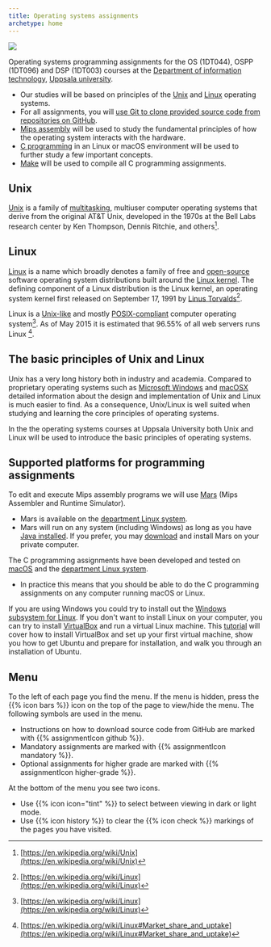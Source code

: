 ```yaml
---
title: Operating systems assignments
archetype: home
---
```


![](images/uu-full-logo-dark.png?classes=uu-full-logo)

Operating systems programming assignments for the OS (1DT044), OSPP (1DT096) and
DSP (1DT003) courses at the [Department of information technology][it], [Uppsala
university][uu].

[it]: https://www.it.uu.se/first?lang=en

[uu]: https://www.uu.se/en/

- Our studies will be based on principles of the [Unix](#unix) and
  [Linux](#linux) operating systems.
- For all assignments, you will [use Git to clone provided source code from repositories on GitHub][git/github]. 
- [Mips assembly][mips] will be used to study the fundamental principles of how the operating system interacts with the hardware.
- [C programming][c] in an Linux or macOS environment will be used to further study a few important concepts.
- [Make][make] will be used to compile all C programming assignments. 

[make]: https://en.wikipedia.org/wiki/Make_(software)

[unix/linux]: unix-and-linux

[mips]:  prerequisites/mips-and-mars

[c]:  prerequisites/c

[linux]: prerequisites/linux

[git/github]: prerequisites/git-and-github/

## Unix

[Unix](https://en.wikipedia.org/wiki/Unix) is a family of [multitasking][multitasking],
multiuser computer operating systems that derive from the original AT&T Unix,
developed in the 1970s at the Bell Labs research center by Ken Thompson, Dennis
Ritchie, and others[^unix].

[^unix]: [https://en.wikipedia.org/wiki/Unix](https://en.wikipedia.org/wiki/Unix)

[multitasking]: https://en.wikipedia.org/wiki/Computer_multitasking

## Linux

[Linux](https://en.wikipedia.org/wiki/Linux) is a name which broadly denotes a
family of free and [open-source](https://en.wikipedia.org/wiki/Open-source_software) software operating system distributions built
around the [Linux kernel](https://en.wikipedia.org/wiki/Linux_kernel). The defining component of a Linux distribution is the
Linux kernel, an operating system kernel first released on September 17,
1991 by [Linus Torvalds](https://en.wikipedia.org/wiki/Linus_Torvalds)[^linux].

Linux is a [Unix-like](https://en.wikipedia.org/wiki/Unix-like) and
mostly [POSIX-compliant](https://en.wikipedia.org/wiki/POSIX) computer operating
system[^linux]. As of May 2015 it is estimated that 96.55% of all web servers
runs Linux [^linux-market-share]. 

[^linux]: [https://en.wikipedia.org/wiki/Linux](https://en.wikipedia.org/wiki/Linux)

[^linux-market-share]:
    [https://en.wikipedia.org/wiki/Linux#Market_share_and_uptake](https://en.wikipedia.org/wiki/Linux#Market_share_and_uptake)
    
## The basic principles of Unix and Linux

Unix has a very long history both in industry and academia. Compared to
proprietary operating systems such as [Microsoft
Windows](https://en.wikipedia.org/wiki/Microsoft_Windows) and
[macOSX](https://en.wikipedia.org/wiki/MacOS) detailed information about the
design and implementation of Unix and Linux is much easier to find. As a
consequence, Unix/Linux is well suited when studying and learning the core
principles of operating systems. 

In the the operating systems courses at Uppsala University both Unix and Linux
will be used to introduce the basic principles of operating systems. 

## Supported platforms for programming assignments

To edit and execute Mips assembly programs we will use [Mars][mars] (Mips
Assembler and Runtime Simulator). 

- Mars is available on the [department Linux system][dep-linux]. 
- Mars will run on any system (including Windows) as long as you have [Java
installed][java-install]. If you prefer, you may [download][download] and
install Mars on your private computer.

[mips]: https://en.wikipedia.org/wiki/MIPS_instruction_set

[mars]: http://courses.missouristate.edu/kenvollmar/mars/

[java]: https://en.wikipedia.org/wiki/Java_(software_platform)

[java-install]: https://java.com/en/download/help/index_installing.xml

[download]: http://courses.missouristate.edu/KenVollmar/mars/download.htm

The C programming assignments have been developed and tested on [macOS][macOS] and the
[department Linux system][dep-linux]. 

- In practice this means that you should be able to do the C programming
assignments on any computer running macOS or Linux. 


If you are using Windows you could try to install out the [Windows subsystem for Linux][wsl]. 
If you don't want to install Linux on your computer, you can try to install
[VirtualBox][virtualbox] and run a virtual Linux machine. 
This [tutorial][installing-ubuntu-on-virtual-box] will cover how to install VirtualBox and set up your first virtual
machine, show you how to get Ubuntu and prepare for installation, and walk you
through an installation of Ubuntu.

[macOS]: https://en.wikipedia.org/wiki/MacOS
[dep-linux]: prerequisites/linux/department-linux-system/
[wsl]: https://learn.microsoft.com/en-us/windows/wsl/about

[virtualbox]: https://en.wikipedia.org/wiki/VirtualBox
[installing-ubuntu-on-virtual-box]: http://www.wikihow.com/Install-Ubuntu-on-VirtualBox



## Menu

To the left of each page you find the menu. If the menu is hidden, press the {{%
icon bars %}} icon on the top of the page to view/hide the menu. The following
symbols are used in the menu.  

- Instructions on how to download source code from GitHub are marked with {{%
  assignmentIcon github %}}.
- Mandatory assignments are marked with {{% assignmentIcon mandatory %}}. 
- Optional assignments for higher grade are marked with {{% assignmentIcon
  higher-grade %}}.

At the bottom of the menu you see two icons. 

- Use {{% icon icon="tint" %}} to select between viewing in dark or light mode. 
- Use {{% icon history %}} to clear the {{% icon check %}} markings of the pages
  you have visited. 